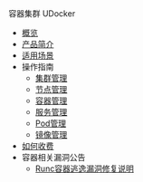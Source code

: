 <div class="sidebar_title"> 容器集群 UDocker</div>

* [概览](compute/udocker/overview)
* [产品简介](compute/udocker/intro) 
* [适用场景](compute/udocker/suit) 
* 操作指南
    * [集群管理](compute/udocker/guide/cluster)
    * [节点管理](compute/udocker/guide/node)
    * [容器管理](compute/udocker/guide/container)
    * [服务管理](compute/udocker/guide/service)
    * [Pod管理](compute/udocker/guide/pod)
    * [镜像管理](compute/udocker/guide/hub)
* [如何收费](compute/udocker/price)
* 容器相关漏洞公告
    * [Runc容器逃逸漏洞修复说明](compute/udocker/vulnerability/cve-2019-5736)
       
        